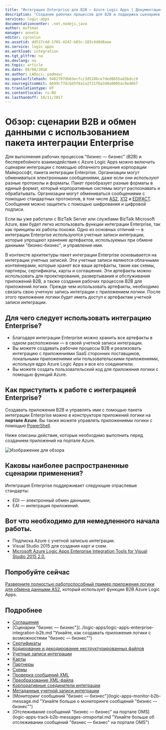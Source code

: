 ```yaml
---
title: "Интеграция Enterprise для B2B — Azure Logic Apps | Документация Майкрософт"
description: "Создание рабочих процессов для B2B и поддержка сценариев интеграции Enterprise для приложений логики с помощью пакета интеграции Enterprise"
services: logic-apps
documentationcenter: .net,nodejs,java
author: msftman
manager: anneta
editor: cgronlun
ms.assetid: dd517c4d-1701-4247-b83c-183c4d8d8aae
ms.service: logic-apps
ms.workload: integration
ms.tgt_pltfrm: na
ms.devlang: na
ms.topic: article
ms.date: 09/08/2016
ms.author: LADocs; padmavc
ms.openlocfilehash: 9462707db03ecfcc3d5186ce7ded8655ad3bdcc9
ms.sourcegitcommit: 6699c77dcbd5f8a1a2f21fba3d0a0005ac9ed6b7
ms.translationtype: HT
ms.contentlocale: ru-RU
ms.lasthandoff: 10/11/2017
---
```

# <a name="overview-b2b-scenarios-and-communication-with-the-enterprise-integration-pack"></a>Обзор: сценарии B2B и обмен данными с использованием пакета интеграции Enterprise

Для выполнения рабочих процессов "бизнес — бизнес" (B2B) и бесперебойного взаимодействия с Azure Logic Apps можно включить сценарии интеграции с помощью облачного решения корпорации Майкрософт, пакета интеграции Enterprise. Организации могут обмениваться электронными сообщениями, даже если они используют разные протоколы и форматы. Пакет преобразует разные форматы в единый формат, который корпоративные системы могут распознавать и обрабатывать. Организации могут обмениваться сообщениями с помощью стандартных протоколов, в том числе [AS2](../logic-apps/logic-apps-enterprise-integration-as2.md), [X12](logic-apps-enterprise-integration-x12.md) и [EDIFACT](../logic-apps/logic-apps-enterprise-integration-edifact.md). Сообщения можно защитить с помощью шифрования и цифровой подписи.

Если вы уже работали с BizTalk Server или службами BizTalk Microsoft Azure, вам будет легко использовать функции интеграции Enterprise, так как принципы их работы похожи. Одно из основных отличий — в интеграции Enterprise используются учетные записи интеграции, которые упрощают хранение артефактов, используемых при обмене данными "бизнес-бизнес", и управление ими. 

В контексте архитектуры пакет интеграции Enterprise основывается на интеграции учетных записей. Эти учетные записи являются облачными контейнерами, которые хранят все ваши артефакты, такие как схемы, партнеры, сертификаты, карты и соглашения. Эти артефакты можно использовать для проектирования, развертывания и обслуживания приложений B2B, а также создания рабочих процессов B2B для приложений логики. Прежде чем использовать артефакты, необходимо связать свою учетную запись интеграции с приложением логики. После этого приложение логики будет иметь доступ к артефактам учетной записи интеграции.

## <a name="why-should-you-use-enterprise-integration"></a>Для чего следует использовать интеграцию Enterprise?

* Благодаря интеграции Enterprise можно хранить все артефакты в одном расположении — в своей учетной записи интеграции.
* Вы можете создавать рабочие процессы B2B и реализовать интеграцию с приложениями SaaS сторонних поставщиков, локальными приложениями или пользовательскими приложениями, используя ядро Azure Logic Apps и все его соединители.
* Вы можете создать пользовательский код для приложения логики с помощью функций Azure.

## <a name="how-to-get-started-with-enterprise-integration"></a>Как приступить к работе с интеграцией Enterprise?

Создавать приложения B2B и управлять ими с помощью пакета интеграции Enterprise можно в конструкторе приложений логики на **портале Azure**. Вы также можете управлять приложениями логики с помощью [PowerShell](https://msdn.microsoft.com/library/azure/mt652195.aspx "Разделы о PowerShell, посвященные приложениям логики").

Ниже описаны действия, которые необходимо выполнить перед созданием приложений на портале Azure.

![Изображение для обзора](media/logic-apps-enterprise-integration-overview/overview-0.png)  

## <a name="what-are-some-common-scenarios"></a>Каковы наиболее распространенные сценарии применения?

Интеграция Enterprise поддерживает следующие отраслевые стандарты:

* EDI — электронный обмен данными;
* EAI — интеграция приложений.

## <a name="heres-what-you-need-to-get-started"></a>Вот что необходимо для немедленного начала работы.

* Подписка Azure с учетной записью интеграции.
* Visual Studio 2015 для создания карт и схем.
* [Microsoft Azure Logic Apps Enterprise Integration Tools for Visual Studio 2015 2.0.](https://aka.ms/vsmapsandschemas)  

## <a name="try-it-now"></a>Попробуйте сейчас

[Разверните полностью работоспособный пример приложения логики для обмена данными AS2](https://github.com/Azure/azure-quickstart-templates/tree/master/201-logic-app-as2-send-receive), который использует функции B2B Azure Logic Apps.

## <a name="learn-more"></a>Подробнее
* [Соглашения](../logic-apps/logic-apps-enterprise-integration-agreements.md "Узнайте о соглашениях интеграции Enterprise")
* [Сценарии "бизнес — бизнес"](../logic-apps/logic-apps-enterprise-integration-b2b.md "Узнайте, как создавать приложения логики с возможностями "бизнес — бизнес"")  
* [Сертификаты](logic-apps-enterprise-integration-certificates.md "Узнайте о сертификатах интеграции Enterprise")
* [Кодирование и декодирование неструктурированных файлов](logic-apps-enterprise-integration-flatfile.md "Узнайте, как кодировать и декодировать содержимое неструктурированных файлов")  
* [Учетные записи интеграции](../logic-apps/logic-apps-enterprise-integration-accounts.md "Узнайте больше об учетных записях интеграции")
* [Карты](../logic-apps/logic-apps-enterprise-integration-maps.md "Узнайте о картах интеграции Enterprise")
* [Партнеры](logic-apps-enterprise-integration-partners.md "Узнайте о партнерах интеграции Enterprise")
* [Схемы](logic-apps-enterprise-integration-schemas.md "Узнайте о схемах интеграции Enterprise")
* [Проверка сообщений XML](logic-apps-enterprise-integration-xml.md "Узнайте, как проверять сообщения XML с помощью приложений логики")
* [Преобразование XML-файла](logic-apps-enterprise-integration-transform.md "Узнайте о картах интеграции Enterprise")
* [Корпоративные соединители интеграции](../connectors/apis-list.md "Узнайте о соединителях пакета интеграции Enterprise.")
* [Метаданные учетной записи интеграции](../logic-apps/logic-apps-enterprise-integration-metadata.md "Узнайте о метаданных учетной записи интеграции")
* [Мониторинг сообщений "бизнес — бизнес"](logic-apps-monitor-b2b-message.md "Узнайте больше о мониторинге сообщений "бизнес — бизнес"")
* [Отслеживание сообщений "бизнес — бизнес" на портале OMS](logic-apps-track-b2b-messages-omsportal.md "Узнайте больше об отслеживании сообщений "бизнес — бизнес" на портале OMS")

